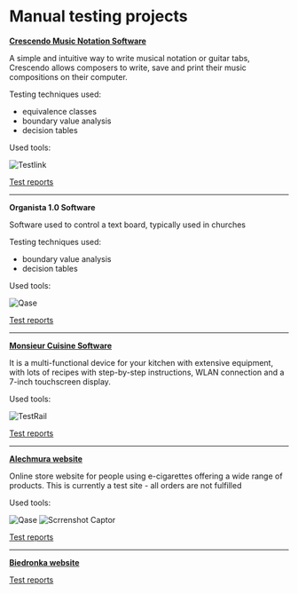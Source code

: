 # Manual testing projects
  
**[Crescendo Music Notation Software](https://www.nch.com.au/notation/index.html)**


A simple and intuitive way to write musical notation or guitar tabs, Crescendo allows composers to write, save and print their music compositions on their computer.


Testing techniques used:
  - equivalence classes
  - boundary value analysis
  - decision tables

Used tools:

![Testlink](https://img.shields.io/badge/Testlink-%230A1A2F?style=flat&logo=Testlink&logoColor=%236875CD)

[Test reports](https://drive.google.com/drive/folders/1dWilwrBhuVEBPx-1v7E-TPq7ClS8EGs7)

---

**Organista 1.0 Software**


Software used to control a text board, typically used in churches

Testing techniques used:
  - boundary value analysis
  - decision tables

Used tools:

![Qase](https://img.shields.io/badge/Qase-%230A1A2F?style=flat&logo=Qase&logoColor=%236875CD)

[Test reports](https://drive.google.com/drive/folders/1bHipQnSRglXzUIFM-rTV7moni4u4lGES)

---

**[Monsieur Cuisine Software](https://fr.monsieur-cuisine.com/pl)**


It is a multi-functional device for your kitchen with extensive equipment, with lots of recipes with step-by-step instructions, WLAN connection and a 7-inch touchscreen display.

Used tools:

![TestRail](https://img.shields.io/badge/TestRail-%230A1A2F?style=flat&logo=TestRail)

[Test reports](https://drive.google.com/drive/folders/1_jTrSFk44w5x8FqTzh025DHh0G_89q-X)

---

**[Alechmura website](https://alechmura.pl/)**


Online store website for people using e-cigarettes offering a wide range of products. This is currently a test site - all orders are not fulfilled

Used tools:

![Qase](https://img.shields.io/badge/Qase-%230A1A2F?style=flat&logo=Qase&logoColor=%236875CD) ![Scrrenshot Captor](https://img.shields.io/badge/Screenshot%20Captor-%230A1A2F?style=flat&logo=IJ&logoColor=%230a76ef)

[Test reports](https://drive.google.com/drive/folders/1fI6VN0-29gyYWJ7AzuubG6SF8JG5EeYz)

---

**[Biedronka website](https://www.biedronka.pl/pl)**


[Test reports](https://drive.google.com/drive/folders/1qNR3hzWnAMDiW9ztl24Wg4HZGu-OCo7w)
